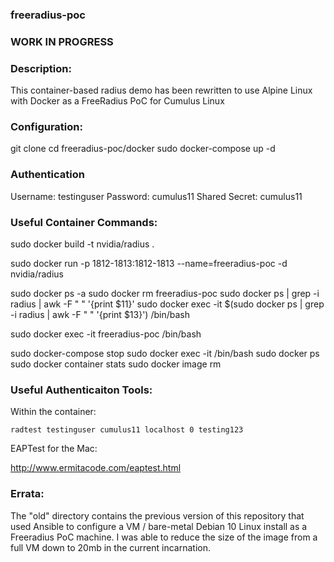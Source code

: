 ### freeradius-poc

### WORK IN PROGRESS ###

### Description:

This container-based radius demo has been rewritten to use Alpine Linux with Docker as a FreeRadius PoC for Cumulus Linux

### Configuration:

git clone
cd freeradius-poc/docker
sudo docker-compose up -d

### Authentication

Username: testinguser
Password: cumulus11
Shared Secret: cumulus11

### Useful Container Commands:

sudo docker build -t nvidia/radius .

sudo docker run -p 1812-1813:1812-1813 --name=freeradius-poc -d nvidia/radius

sudo docker ps -a
sudo docker rm freeradius-poc
sudo docker ps | grep -i radius | awk -F " " '{print $11}'
sudo docker exec -it $(sudo docker ps | grep -i radius | awk -F " " '{print $13}') /bin/bash

sudo docker exec -it freeradius-poc /bin/bash

sudo docker-compose stop
sudo docker exec -it <container name> /bin/bash
sudo docker ps
sudo docker container stats
sudo docker image rm <container ID>


### Useful Authenticaiton Tools:

Within the container:
```
radtest testinguser cumulus11 localhost 0 testing123
```

EAPTest for the Mac:

http://www.ermitacode.com/eaptest.html

### Errata:

The "old" directory contains the previous version of this repository that used Ansible to configure a VM / bare-metal Debian 10 Linux install as a Freeradius PoC machine. I was able to reduce the size of the image from a full VM down to 20mb in the current incarnation.
